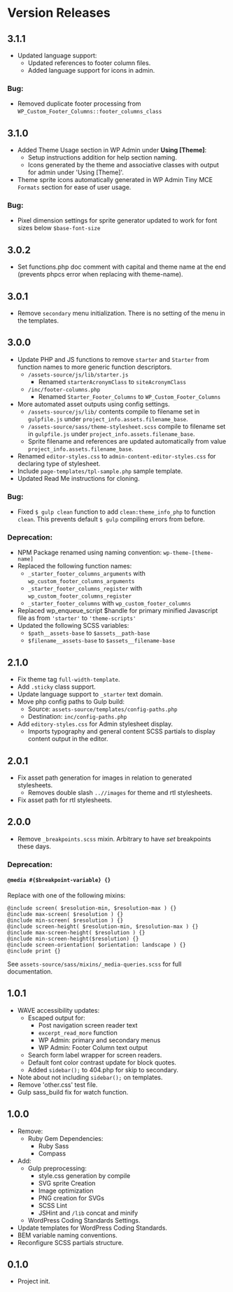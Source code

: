 # Version Releases

## 3.1.1

- Updated language support:
  - Updated references to footer column files.
  - Added language support for icons in admin.

### __Bug:__

- Removed duplicate footer processing from `WP_Custom_Footer_Columns::footer_columns_class`

## 3.1.0

- Added Theme Usage section in WP Admin under __Using [Theme]__:
	- Setup instructions addition for help section naming.
	- Icons generated by the theme and associative classes with output for admin under 'Using [Theme]'.
- Theme sprite icons automatically generated in WP Admin Tiny MCE `Formats` section for ease of user usage.

### __Bug:__

- Pixel dimension settings for sprite generator updated to work for font sizes below `$base-font-size`


## 3.0.2

- Set functions.php doc comment with capital and theme name at the end (prevents phpcs error when replacing with theme-name).


## 3.0.1

- Remove `secondary` menu initialization.  There is no setting of the menu in the templates.


## 3.0.0

- Update PHP and JS functions to remove `starter` and `Starter` from function names to more generic function descriptors.
	- `/assets-source/js/lib/starter.js`
		- Renamed `starterAcronymClass` to `siteAcronymClass`
	- `/inc/footer-columns.php`
		- Renamed `Starter_Footer_Columns` to `WP_Custom_Footer_Columns`
- More automated asset outputs using config settings.
	- `/assets-source/js/lib/` contents compile to filename set in `gulpfile.js` under `project_info.assets.filename_base`.
	- `/assets-source/sass/theme-stylesheet.scss` compile to filename set in `gulpfile.js` under `project_info.assets.filename_base`.
	- Sprite filename and references are updated automatically from value `project_info.assets.filename_base`.
- Renamed `editor-styles.css` to `admin-content-editor-styles.css` for declaring type of stylesheet.
- Include `page-templates/tpl-sample.php` sample template.
- Updated Read Me instructions for cloning.

### __Bug:__

- Fixed `$ gulp clean` function to add `clean:theme_info_php` to function `clean`.  This prevents default `$ gulp` compiling errors from before.

### __Deprecation:__

- NPM Package renamed using naming convention: `wp-theme-[theme-name]`
- Replaced the following function names:
  - `_starter_footer_columns_arguments` with `wp_custom_footer_columns_arguments`
  - `_starter_footer_columns_register` with `wp_custom_footer_columns_register`
  - `_starter_footer_columns` with `wp_custom_footer_columns`
- Replaced wp_enqueue_script $handle for primary minified Javascript file as from `'starter'` to `'theme-scripts'`
- Updated the following SCSS variables:
  - `$path__assets-base` to `$assets__path-base`
  - `$filename__assets-base` to `$assets__filename-base`


## 2.1.0

- Fix theme tag `full-width-template`.
- Add `.sticky` class support.
- Update language support to `_starter` text domain.
- Move php config paths to Gulp build:
  - Source: `assets-source/templates/config-paths.php`
  - Destination: `inc/config-paths.php`
- Add `editory-styles.css` for Admin stylesheet display.
	- Imports typography and general content SCSS partials to display content output in the editor.


## 2.0.1

- Fix asset path generation for images in relation to generated stylesheets.
  - Removes double slash `..//images` for theme and rtl stylesheets.
- Fix asset path for rtl stylesheets.


## 2.0.0

- Remove `_breakpoints.scss` mixin.  Arbitrary to have _set_ breakpoints these days.

### __Deprecation:__

#### `@media #{$breakpoint-variable} {}`

Replace with one of the following mixins:
```
@include screen( $resolution-min, $resolution-max ) {}
@include max-screen( $resolution ) {}
@include min-screen( $resolution ) {}
@include screen-height( $resolution-min, $resolution-max ) {}
@include max-screen-height( $resolution ) {}
@include min-screen-height($resolution) {}
@include screen-orientation( $orientation: landscape ) {}
@include print {}
```

See `assets-source/sass/mixins/_media-queries.scss` for full documentation.


## 1.0.1

- WAVE accessibility updates:
  - Escaped output for:
    - Post navigation screen reader text
	- `excerpt_read_more` function
	- WP Admin: primary and secondary menus
	- WP Admin: Footer Column text output
  - Search form label wrapper for screen readers.
  - Default font color contrast update for block quotes.
  - Added `sidebar();` to 404.php for skip to secondary.
- Note about not including `sidebar();` on templates.
- Remove 'other.css' test file.
- Gulp sass_build fix for watch function.


## 1.0.0

- Remove:
  - Ruby Gem Dependencies:
    - Ruby Sass
	- Compass
- Add:
  - Gulp preprocessing:
    - style.css generation by compile
	- SVG sprite Creation
	- Image optimization
	- PNG creation for SVGs
    - SCSS Lint
    - JSHint and `/lib` concat and minify
  - WordPress Coding Standards Settings.
- Update templates for WordPress Coding Standards.
- BEM variable naming conventions.
- Reconfigure SCSS partials structure.


## 0.1.0

- Project init.
